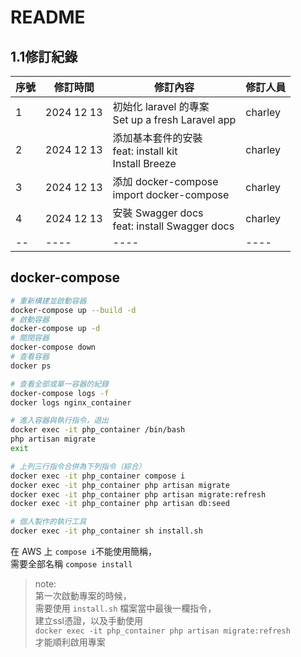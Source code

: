 # README

## 1.1修訂紀錄

|序號|修訂時間|修訂內容|修訂人員|
|----|----|----|----|
|1|2024 12 13|初始化 laravel 的專案<br>Set up a fresh Laravel app|charley|
|2|2024 12 13|添加基本套件的安裝<br>feat: install kit<br>Install Breeze|charley|
|3|2024 12 13|添加 docker-compose<br>import docker-compose|charley|
|4|2024 12 13|安裝 Swagger docs<br>feat: install Swagger docs|charley|
|--|----|----|----|

## docker-compose

~~~bash
# 重新構建並啟動容器
docker-compose up --build -d
# 啟動容器
docker-compose up -d
# 關閉容器
docker-compose down
# 查看容器
docker ps

# 查看全部或單一容器的紀錄
docker-compose logs -f
docker logs nginx_container

# 進入容器與執行指令，退出
docker exec -it php_container /bin/bash
php artisan migrate
exit

# 上列三行指令合併為下列指令（綜合）
docker exec -it php_container compose i
docker exec -it php_container php artisan migrate
docker exec -it php_container php artisan migrate:refresh
docker exec -it php_container php artisan db:seed

# 個人製作的執行工具
docker exec -it php_container sh install.sh 
~~~

在 AWS 上 `compose i`不能使用簡稱，  
需要全部名稱 `compose install`

> note:  
第一次啟動專案的時候，  
需要使用 `install.sh` 檔案當中最後一欄指令，  
建立ssl憑證，以及手動使用  
`docker exec -it php_container php artisan migrate:refresh`  
才能順利啟用專案
